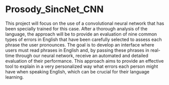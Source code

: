 # Prosody_SincNet_CNN

This project will focus on the use of a convolutional neural network that has been specially trained for this case. After a thorough analysis of the language, the approach will be to provide an evaluation of nine common types of errors in English that have been carefully selected to assess each phrase the user pronounces. The goal is to develop an interface where users must read phrases in English and, by passing these phrases in real-time through our neural network, receive an automated and detailed evaluation of their performance. This approach aims to provide an effective tool to explain in a very personalized way what errors each person might have when speaking English, which can be crucial for their language learning.
